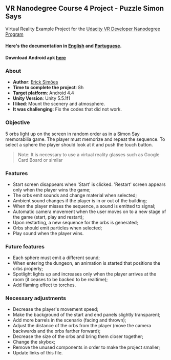 VR Nanodegree Course 4 Project - Puzzle Simon Says
-------------------------------------------------------------------------------
Virtual Reality Example Project for the [Udacity VR Developer Nanodegree Program](https://www.udacity.com/course/vr-developer-nanodegree--nd017)

#### Here's the documentation in [English](#) and [Portuguese](#).
#### Download Android apk [here](#)

### About
* **Author**: [Erick Simões](https://github.com/ErickSimoes)
* **Time to complete the project**: 8h
* **Target platform**: Android 4.4
* **Unity Version**: Unity 5.5.1f1
* **I liked**: Mount the scenery and atmosphere.
* **It was challenging**: Fix the codes that did not work.

### Objective
5 orbs light up on the screen in random order as in a Simon Say memorabilia game. The player must memorize and repeat the sequence. To select a sphere the player should look at it and push the touch button.
> Note: It is necessary to use a virtual reality glasses such as Google Card Board or similar

### Features
* Start screen disappears when 'Start' is clicked. 'Restart' screen appears only when the player wins the game;
* The orbs emit sounds and change material when selected;
* Ambient sound changes if the player is in or out of the building;
* When the player misses the sequence, a sound is emitted to signal;
* Automatic camera movement when the user moves on to a new stage of the game (start, play and restart);
* Upon restarting, a new sequence for the orbs is generated;
* Orbs should emit particles when selected;
* Play sound when the player wins.

### Future features
* Each sphere must emit a different sound;
* When entering the dungeon, an animation is started that positions the orbs properly;
* Spotlight lights up and increases only when the player arrives at the room (it ceases to be backed to be realtime);
* Add flaming effect to torches.

### Necessary adjustments
* Decrease the player's movement speed;
* Make the background of the start and end panels slightly transparent;
* Add more barrels in the scenario (facing and thrown);
* Adjust the distance of the orbs from the player (move the camera backwards and the orbs farther forward);
* Decrease the size of the orbs and bring them closer together;
* Change the skybox;
* Remove the unused components in order to make the project smaller;
* Update links of this file.

